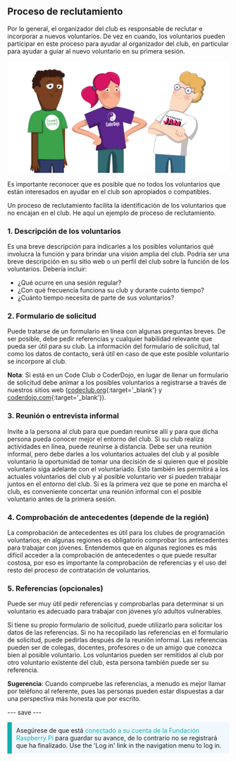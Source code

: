 ## Proceso de reclutamiento

Por lo general, el organizador del club es responsable de reclutar e incorporar a nuevos voluntarios. De vez en cuando, los voluntarios pueden participar en este proceso para ayudar al organizador del club, en particular para ayudar a guiar al nuevo voluntario en su primera sesión.

![Hay tres voluntarios que se mantienen.](images/2-RPF-Volunteers.png)

Es importante reconocer que es posible que no todos los voluntarios que están interesados en ayudar en el club son apropiados o compatibles.

Un proceso de reclutamiento facilita la identificación de los voluntarios que no encajan en el club. He aquí un ejemplo de proceso de reclutamiento.

### 1. Descripción de los voluntarios


Es una breve descripción para indicarles a los posibles voluntarios qué involucra la función y para brindar una visión amplia del club. Podría ser una breve descripción en su sitio web o un perfil del club sobre la función de los voluntarios. Debería incluir:

* ¿Qué ocurre en una sesión regular?
* ¿Con qué frecuencia funciona su club y durante cuánto tiempo?
* ¿Cuánto tiempo necesita de parte de sus voluntarios?

### 2. Formulario de solicitud

Puede tratarse de un formulario en línea con algunas preguntas breves. De ser posible, debe pedir referencias y cualquier habilidad relevante que pueda ser útil para su club. La información del formulario de solicitud, tal como los datos de contacto, será útil en caso de que este posible voluntario se incorpore al club.

**Nota**: Si está en un Code Club o CoderDojo, en lugar de llenar un formulario de solicitud debe animar a los posibles voluntarios a registrarse a través de nuestros sitios web ([codeclub.org](https://codeclub.org){:target='_blank'} y [coderdojo.com](https://coderdojo.com){:target='_blank'}).

### 3. Reunión o entrevista informal

Invite a la persona al club para que puedan reunirse allí y para que dicha persona pueda conocer mejor el entorno del club. Si su club realiza actividades en línea, puede reunirse a distancia. Debe ser una reunión informal, pero debe darles a los voluntarios actuales del club y al posible voluntario la oportunidad de tomar una decisión de si quieren que el posible voluntario siga adelante con el voluntariado. Esto también les permitirá a los actuales voluntarios del club y al posible voluntario ver si pueden trabajar juntos en el entorno del club. Si es la primera vez que se pone en marcha el club, es conveniente concertar una reunión informal con el posible voluntario antes de la primera sesión.

### 4. Comprobación de antecedentes (depende de la región)

La comprobación de antecedentes es útil para los clubes de programación voluntarios; en algunas regiones es obligatorio comprobar los antecedentes para trabajar con jóvenes. Entendemos que en algunas regiones es más difícil acceder a la comprobación de antecedentes o que puede resultar costosa, por eso es importante la comprobación de referencias y el uso del resto del proceso de contratación de voluntarios.

### 5. Referencias (opcionales)

Puede ser muy útil pedir referencias y comprobarlas para determinar si un voluntario es adecuado para trabajar con jóvenes y/o adultos vulnerables.

Si tiene su propio formulario de solicitud, puede utilizarlo para solicitar los datos de las referencias. Si no ha recopilado las referencias en el formulario de solicitud, puede pedirlas después de la reunión informal. Las referencias pueden ser de colegas, docentes, profesores o de un amigo que conozca bien al posible voluntario. Los voluntarios pueden ser remitidos al club por otro voluntario existente del club, esta persona también puede ser su referencia.

**Sugerencia**: Cuando compruebe las referencias, a menudo es mejor llamar por teléfono al referente, pues las personas pueden estar dispuestas a dar una perspectiva más honesta que por escrito.

--- save ---

<p style="border-left: solid; border-width:10px; border-color: #0faeb0; background-color: aliceblue; padding: 10px;">
Asegúrese de que está <span style="color: #0faeb0">conectado a su cuenta de la Fundación Raspberry Pi</span> para guardar su avance, de lo contrario no se registrará que ha finalizado. Use the 'Log in' link in the navigation menu to log in.
</p>
